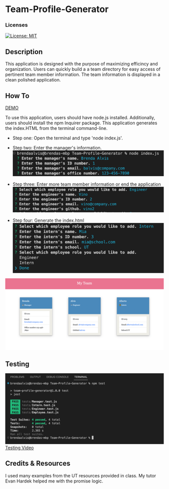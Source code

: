 # Team-Profile-Generator
### Licenses
[![License: MIT](https://img.shields.io/badge/License-MIT-blue.svg)](https://opensource.org/licenses/MIT)


 ## Description
 
 This application is designed with the purpose of maximizing efficincy and organization. Users can quickly build a a team directory for easy access of pertinent team member information. The team information is displayed in a clean polished application. 
 
 ## How To

 [DEMO](https://drive.google.com/file/d/1N-BnQ92Sy-FERtRzORgbWjgrmUVweNSS/view)

 To use this application, users should have node.js installed. Additionally, users should install the npm Inquirer package. This application generates the index.HTML from the terminal command-line. 

 * Step one: Open the terminal and type 'node index.js'.

* Step two: Enter the manager's information.
![ manager prompts](./img/manager.jpeg)

* Step three: Enter more team member information or end the application
![employee prompts](./img/engineer.jpeg)

* Step four: Generate the index.html
![generated application](./img/intern.jpeg)

![generated application](./img/team.png)

## Testing

![Testing](./img/test.jpeg)
 [Testing Video](https://drive.google.com/file/d/1XsxZMISqmA0QOZrIB2lnAxgmiilRQQQI/view)


 ## Credits & Resources
 I used many examples from the UT resources provided in class. My tutor Evan Hardek helped me with the promise logic.
